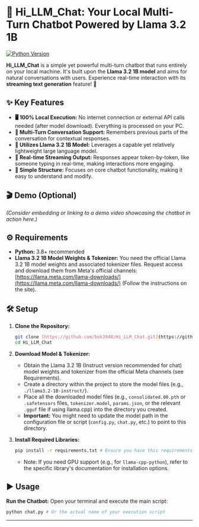 # 💬 Hi_LLM_Chat: Your Local Multi-Turn Chatbot Powered by Llama 3.2 1B

[![Python Version](https://img.shields.io/badge/python-3.8%2B-blue.svg)](https://www.python.org/downloads/)

**Hi_LLM_Chat** is a simple yet powerful multi-turn chatbot that runs entirely on your local machine. It's built upon the **Llama 3.2 1B model** and aims for natural conversations with users. Experience real-time interaction with its **streaming text generation** feature! 🚀

## ✨ Key Features

* **🖥️ 100% Local Execution:** No internet connection or external API calls needed (after model download). Everything is processed on your PC.
* **🔄 Multi-Turn Conversation Support:** Remembers previous parts of the conversation for contextual responses.
* **🦙 Utilizes Llama 3.2 1B Model:** Leverages a capable yet relatively lightweight large language model.
* **💨 Real-time Streaming Output:** Responses appear token-by-token, like someone typing in real-time, making interactions more engaging.
* **🔧 Simple Structure:** Focuses on core chatbot functionality, making it easy to understand and modify.

## 🎬 Demo (Optional)

*(Consider embedding or linking to a demo video showcasing the chatbot in action here.)*

## ⚙️ Requirements

* **Python:** 3.8+ recommended
* **Llama 3.2 1B Model Weights & Tokenizer:** You need the official Llama 3.2 1B model weights and associated tokenizer files. Request access and download them from Meta's official channels: [https://llama.meta.com/llama-downloads/](https://llama.meta.com/llama-downloads/) (Follow the instructions on the site).

## 🛠️ Setup

1.  **Clone the Repository:**
    ```bash
    git clone [https://github.com/bok3948/Hi_LLM_Chat.git](https://github.com/bok3948/Hi_LLM_Chat.git)
    cd Hi_LLM_Chat
    ```

2.  **Download Model & Tokenizer:**
    * Obtain the Llama 3.2 1B (Instruct version recommended for chat) model weights and tokenizer from the official Meta channels (see Requirements).
    * Create a directory within the project to store the model files (e.g., `./llama3.2-1B-instruct/`).
    * Place all the downloaded model files (e.g., `consolidated.00.pth` or `.safetensors` files, `tokenizer.model`, `params.json`, or the relevant `.gguf` file if using llama.cpp) into the directory you created.
    * **Important:** You might need to update the model path in the configuration file or script (`config.py`, `chat.py`, etc.) to point to this directory.

3.  **Install Required Libraries:**
    ```bash
    pip install -r requirements.txt # Ensure you have this requirements.txt file
    ```
    * Note: If you need GPU support (e.g., for `llama-cpp-python`), refer to the specific library's documentation for installation options.

## ▶️ Usage

**Run the Chatbot:** Open your terminal and execute the main script:
```bash
python chat.py # Or the actual name of your execution script
```


---
